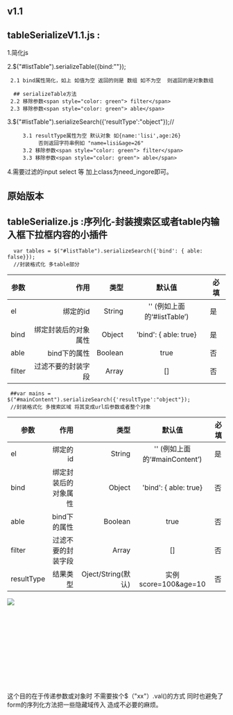 ## v1.1
## tableSerializeV1.1.js :
   1.简化js
   
   2.$("#listTable").serializeTable({bind:""});
   
     2.1 bind属性简化，如上 如值为空 返回的则是 数组 如不为空  则返回的是对象数组
      
      ## serializeTable方法 
     2.2 移除参数<span style="color: green"> filter</span>
     2.3 移除参数<span style="color: green"> able</span>
     
   3.$("#listTable").serializeSearch({'resultType':"object"});//
        
         3.1 resultType属性为空 默认对象 如{name:'lisi',age:26}  
              否则返回字符串例如 "name=lisi&age=26"  
         3.2 移除参数<span style="color: green"> filter</span>
         3.3 移除参数<span style="color: green"> able</span>

   4.需要过滤的input select 等 加上class为need_ingore即可。

## 原始版本
## tableSerialize.js :序列化-封装搜索区或者table内输入框下拉框内容的小插件 
```
  var tables = $("#listTable").serializeSearch({'bind': { able: false}});
  //封装格式化 多table部分  
```
| 参数       | 作用   |类型    |  默认值 |必填 |
| --------   | -----:  |-----:  | :----:  |--- |
|  el  | 绑定的id |String  |   '' (例如上面的‘#listTable’)   |是|
| bind     | 绑定封装后的对象属性 |Object  |  'bind': { able: true}  |是 |
| able    | bind下的属性 | Boolean  |  true   |否 |
| filter    | 过滤不要的封装字段 | Array  |  []   |否 |



```
 ##var mains = $("#mainContent").serializeSearch({'resultType':"object"});
 //封装格式化 多搜索区域 将其变成url后参数或者整个对象
```
| 参数       | 作用   |类型    |  默认值 |必填 |
| --------   | -----:  |-----:  | :----:  |--- |
|  el  | 绑定的id |String  |   '' (例如上面的‘#mainContent’)   |是|
| bind     | 绑定封装后的对象属性 |Object  |  'bind': { able: true}  |否|
| able    | bind下的属性 | Boolean  |  true   |否 |
| filter    | 过滤不要的封装字段 | Array  |  []   |否 |
| resultType    | 结果类型 | Oject/String(默认)  |  实例score=100&age=10 |否 |


<p style="height:200px"><image src="https://github.com/ten-ken/image/blob/master/relate_img/search-head.png?raw=true"/></p>

这个目的在于传递参数或对象时 不需要挨个$（"xx"）.val()的方式 同时也避免了form的序列化方法把一些隐藏域传入 造成不必要的麻烦。

